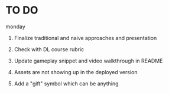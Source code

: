 # TO DO

monday
1. Finalize traditional and naive approaches and presentation
2. Check with DL course rubric
3. Update gameplay snippet and video walkthrough in README


5. Assets are not showing up in the deployed version
6. Add a "gift" symbol which can be anything